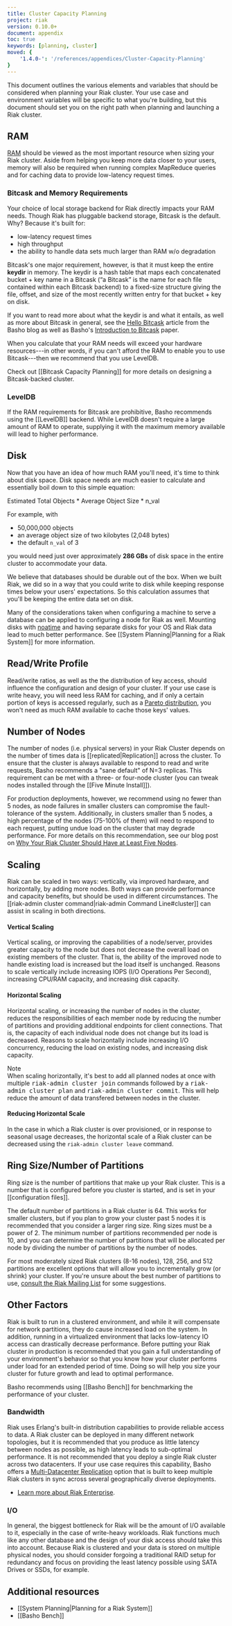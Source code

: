 ```yaml
---
title: Cluster Capacity Planning
project: riak
version: 0.10.0+
document: appendix
toc: true
keywords: [planning, cluster]
moved: {
    '1.4.0-': '/references/appendices/Cluster-Capacity-Planning'
}
---
```


This document outlines the various elements and variables that should
be considered when planning your Riak cluster. Your use case and
environment variables will be specific to what you're building, but
this document should set you on the right path when planning and
launching a Riak cluster.

## RAM

[RAM](http://en.wikipedia.org/wiki/Random-access_memory) should be
viewed as the most important resource when sizing your Riak cluster.
Aside from helping you keep more data closer to your users, memory will
also be required when running complex MapReduce queries and for caching
data to provide low-latency request times.

### Bitcask and Memory Requirements

Your choice of local storage backend for Riak directly impacts your RAM
needs. Though Riak has pluggable backend storage, Bitcask is the default.
Why? Because it's built for:

* low-latency request times
* high throughput
* the ability to handle data sets much larger than RAM w/o degradation

Bitcask's one major requirement, however, is that it must keep the
entire **keydir** in memory. The keydir is a hash table that maps each
concatenated bucket + key name in a Bitcask (“a Bitcask” is the name for
each file contained within each Bitcask backend) to a fixed-size
structure giving the file, offset, and size of the most recently written
entry for that bucket + key on disk.

If you want to read more about what the keydir is and what it entails,
as well as more about Bitcask in general, see the [Hello Bitcask](http://blog.basho.com/2010/04/27/hello-bitcask/) article from the Basho blog as well
as Basho's [Introduction to Bitcask](http://downloads.basho.com/papers/bitcask-intro.pdf) paper.

When you calculate that your RAM needs will exceed your hardware resources---in other words, if you can't afford the RAM to enable you to use Bitcask---then we recommend that you use LevelDB.

Check out [[Bitcask Capacity Planning]] for more details on designing a Bitcask-backed cluster.

### LevelDB

If the RAM requirements for Bitcask are prohibitive, Basho recommends using
the [[LevelDB]] backend. While LevelDB doesn't require a large amount of RAM to
operate, supplying it with the maximum memory available will lead to higher performance.

## Disk

Now that you have an idea of how much RAM you'll need, it's time to
think about disk space. Disk space needs are much easier to calculate
and essentially boil down to this simple equation:

<div class="info">
Estimated Total Objects * Average Object Size * n_val
</div>

For example, with

* 50,000,000 objects
* an average object size of two kilobytes (2,048 bytes)
* the default `n_val` of 3

you would need just over approximately **286 GBs** of disk space in
the entire cluster to accommodate your data.

We believe that databases should be durable out of the box. When we
built Riak, we did so in a way that you could write to disk while
keeping response times below your users' expectations. So this
calculation assumes that you'll be keeping the entire data set on disk.

Many of the considerations taken when configuring a machine to serve a
database can be applied to configuring a node for Riak as well. Mounting
disks with [noatime](http://tldp.org/LDP/solrhe/Securing-Optimizing-Linux-RH-Edition-v1.3/chap6sec73.html) and having separate disks for your OS and Riak data lead to much better performance. See [[System Planning|Planning for a Riak System]] for more information.

## Read/Write Profile

Read/write ratios, as well as the the distribution of key access, should
influence the configuration and design of your cluster. If your use case
is write heavy, you will need less RAM for caching, and if only a
certain portion of keys is accessed regularly, such as a [Pareto
distribution](http://en.wikipedia.org/wiki/Pareto_distribution), you
won't need as much RAM available to cache those keys' values.

## Number of Nodes

The number of nodes (i.e. physical servers) in your Riak Cluster depends
on the number of times data is [[replicated|Replication]] across the cluster.
To ensure that the cluster is always available to respond to read and write requests, Basho recommends a "sane default" of N=3 replicas.  This requirement can be met with a three- or four-node cluster (you can tweak nodes installed through the [[Five Minute Install]]).

For production deployments, however, we recommend using no fewer than 5 nodes, as node failures in smaller clusters can compromise the fault-tolerance of the system.  Additionally, in clusters smaller than 5 nodes, a high percentage of the nodes (75-100% of them) will need to respond to each request, putting undue load on the cluster that may degrade performance.  For more details on this recommendation, see our blog post on [Why Your Riak Cluster Should Have at Least Five Nodes](http://basho.com/blog/technical/2012/04/27/Why-Your-Riak-Cluster-Should-Have-At-Least-Five-Nodes/).

## Scaling

Riak can be scaled in two ways: vertically, via improved hardware, and
horizontally, by adding more nodes. Both ways can provide performance and
capacity benefits, but should be used in different circumstances. The
[[riak-admin cluster command|riak-admin Command Line#cluster]] can assist in scaling in both directions.

#### Vertical Scaling

Vertical scaling, or improving the capabilities of a node/server, provides
greater capacity to the node but does not decrease the overall load on
existing members of the cluster. That is, the ability of the improved
node to handle existing load is increased but the load itself is
unchanged. Reasons to scale vertically include increasing IOPS (I/O Operations Per Second), increasing CPU/RAM capacity, and increasing disk capacity.

#### Horizontal Scaling

Horizontal scaling, or increasing the number of nodes in the cluster,
reduces the responsibilities of each member node by reducing the number of partitions and providing additional endpoints for client
connections. That is, the capacity of each individual node does not
change but its load is decreased. Reasons to scale horizontally include
increasing I/O concurrency, reducing the load on existing nodes, and
increasing disk capacity.

<div class="note">
<div class="title">Note</div>
When scaling horizontally, it's best to add all planned nodes at once with multiple <tt>riak-admin cluster join</tt> commands followed by a <tt>riak-admin cluster plan</tt> and <tt>riak-admin cluster commit</tt>.  This will help reduce the amount of data transfered between nodes in the cluster.
</div>

#### Reducing Horizontal Scale

In the case in which a Riak cluster is over provisioned, or in response to
seasonal usage decreases, the horizontal scale of a Riak
cluster can be decreased using the `riak-admin cluster leave` command.

## Ring Size/Number of Partitions

Ring size is the number of partitions that make up your Riak cluster.
This is a number that is configured before you cluster is started, and
is set in your [[configuration files]].

The default number of partitions in a Riak cluster is 64. This works for
smaller clusters, but if you plan to grow your cluster past 5 nodes it
is recommended that you consider a larger ring size. Ring sizes must be a
power of 2. The minimum number of partitions recommended per node is 10,
and you can determine the number of partitions that will be allocated
per node by dividing the number of partitions by the number of nodes.

For most moderately sized Riak clusters (8-16 nodes), 128, 256, and 512
partitions are excellent options that will allow you to incrementally
grow (or shrink) your cluster. If you're unsure about the best number of
partitions to use, [consult the Riak Mailing List](http://lists.basho.com/mailman/listinfo/riak-users_lists.basho.com)
for some suggestions.

## Other Factors

Riak is built to run in a clustered environment, and while it will
compensate for network partitions, they do cause increased load on the
system. In addition, running in a virtualized environment that lacks
low-latency IO access can drastically decrease performance. Before
putting your Riak cluster in production is recommended that you gain a
full understanding of your environment's behavior so that you know how your
cluster performs under load for an extended period of time. Doing so
will help you size your cluster for future growth and lead to optimal
performance.

Basho recommends using [[Basho Bench]] for benchmarking the performance of your cluster.

### Bandwidth

Riak uses Erlang's built-in distribution capabilities to provide
reliable access to data. A Riak cluster can be deployed in many
different network topologies, but it is recommended that you produce as
little latency between nodes as possible, as high latency leads to sub-optimal
performance. It is not recommended that you deploy a single Riak cluster
across two datacenters. If your use case requires this capability, Basho offers a [Multi-Datacenter Replication](http://docs.basho.com/riakee/latest/cookbooks/Multi-Data-Center-Replication-Architecture/) option that is built to keep multiple Riak clusters in sync across several geographically diverse deployments.

* [Learn more about Riak Enterprise](http://basho.com/products/riak-overview/).

### I/O

In general, the biggest bottleneck for Riak will be the amount of I/O
available to it, especially in the case of write-heavy workloads. Riak
functions much like any other database and the design of your disk
access should take this into account. Because Riak is clustered and your
data is stored on multiple physical nodes, you should consider forgoing a
traditional RAID setup for redundancy and focus on providing the least
latency possible using SATA Drives or SSDs, for example.

## Additional resources

* [[System Planning|Planning for a Riak System]]
* [[Basho Bench]]
